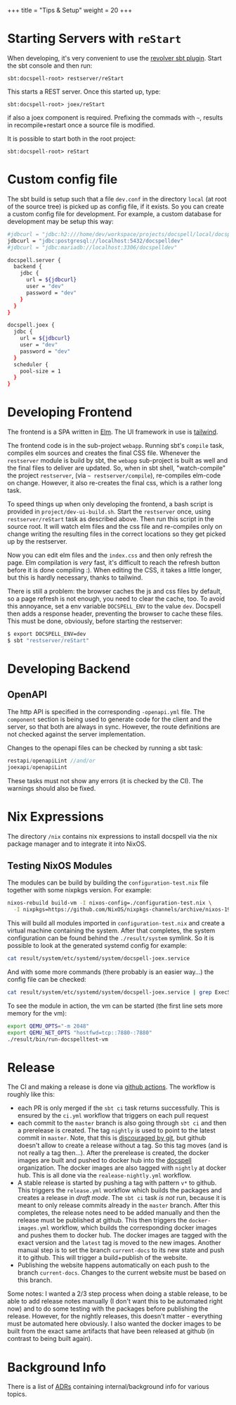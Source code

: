 +++
title = "Tips & Setup"
weight = 20
+++

# Starting Servers with `reStart`

When developing, it's very convenient to use the [revolver sbt
plugin](https://github.com/spray/sbt-revolver). Start the sbt console
and then run:

```
sbt:docspell-root> restserver/reStart
```

This starts a REST server. Once this started up, type:

```
sbt:docspell-root> joex/reStart
```

if also a joex component is required. Prefixing the commads with `~`,
results in recompile+restart once a source file is modified.

It is possible to start both in the root project:

```
sbt:docspell-root> reStart
```


# Custom config file

The sbt build is setup such that a file `dev.conf` in the directory
`local` (at root of the source tree) is picked up as config file, if
it exists. So you can create a custom config file for development. For
example, a custom database for development may be setup this way:

``` bash
#jdbcurl = "jdbc:h2:///home/dev/workspace/projects/docspell/local/docspell-demo.db;MODE=PostgreSQL;DATABASE_TO_LOWER=TRUE;AUTO_SERVER=TRUE"
jdbcurl = "jdbc:postgresql://localhost:5432/docspelldev"
#jdbcurl = "jdbc:mariadb://localhost:3306/docspelldev"

docspell.server {
  backend {
    jdbc {
      url = ${jdbcurl}
      user = "dev"
      password = "dev"
    }
  }
}

docspell.joex {
  jdbc {
    url = ${jdbcurl}
    user = "dev"
    password = "dev"
  }
  scheduler {
    pool-size = 1
  }
}
```

# Developing Frontend

The frontend is a SPA written in [Elm](https://elm-lang.org). The UI
framework in use is [tailwind](https://tailwindcss.com).

The frontend code is in the sub-project `webapp`. Running sbt's
`compile` task, compiles elm sources and creates the final CSS file.
Whenever the `restserver` module is build by sbt, the `webapp`
sub-project is built as well and the final files to deliver are
updated. So, when in sbt shell, "watch-compile" the project
`restserver`, (via `~ restserver/compile`), re-compiles elm-code on
change. However, it also re-creates the final css, which is a rather
long task.

To speed things up when only developing the frontend, a bash script is
provided in `project/dev-ui-build.sh`. Start the `restserver` once,
using `restserver/reStart` task as described above. Then run this
script in the source root. It will watch elm files and the css file
and re-compiles only on change writing the resulting files in the
correct locations so they get picked up by the restserver.

Now you can edit elm files and the `index.css` and then only refresh
the page. Elm compilation is *very* fast, it's difficult to reach the
refresh button before it is done compiling :). When editing the CSS,
it takes a little longer, but this is hardly necessary, thanks to
tailwind.

There is still a problem: the browser caches the js and css files by
default, so a page refresh is not enough, you need to clear the cache,
too. To avoid this annoyance, set a env variable `DOCSPELL_ENV` to the
value `dev`. Docspell then adds a response header, preventing the
browser to cache these files. This must be done, obviously, before
starting the restserver:

``` bash
$ export DOCSPELL_ENV=dev
$ sbt "restserver/reStart"
```

# Developing Backend

## OpenAPI

The http API is specified in the corresponding `-openapi.yml` file.
The `component` section is being used to generate code for the client
and the server, so that both are always in sync. However, the route
definitions are not checked against the server implementation.

Changes to the openapi files can be checked by running a sbt task:

``` scala
restapi/openapiLint //and/or
joexapi/openapiLint
```

These tasks must not show any errors (it is checked by the CI). The
warnings should also be fixed.


# Nix Expressions

The directory `/nix` contains nix expressions to install docspell via
the nix package manager and to integrate it into NixOS.

## Testing NixOS Modules

The modules can be build by building the `configuration-test.nix` file
together with some nixpkgs version. For example:

``` bash
nixos-rebuild build-vm -I nixos-config=./configuration-test.nix \
  -I nixpkgs=https://github.com/NixOS/nixpkgs-channels/archive/nixos-19.09.tar.gz
```

This will build all modules imported in `configuration-test.nix` and
create a virtual machine containing the system. After that completes,
the system configuration can be found behind the `./result/system`
symlink. So it is possible to look at the generated systemd config for
example:

``` bash
cat result/system/etc/systemd/system/docspell-joex.service
```

And with some more commands (there probably is an easier way…) the
config file can be checked:

``` bash
cat result/system/etc/systemd/system/docspell-joex.service | grep ExecStart | cut -d'=' -f2 | xargs cat | tail -n1 | awk '{print $NF}'| sed 's/.$//' | xargs cat | jq
```

To see the module in action, the vm can be started (the first line
sets more memory for the vm):

``` bash
export QEMU_OPTS="-m 2048"
export QEMU_NET_OPTS "hostfwd=tcp::7880-:7880"
./result/bin/run-docspelltest-vm
```

# Release

The CI and making a release is done via [github
actions](https://docs.github.com/en/actions). The workflow is roughly
like this:

- each PR is only merged if the `sbt ci` task returns successfully.
  This is ensured by the `ci.yml` workflow that triggers on each pull
  request
- each commit to the `master` branch is also going through `sbt ci`
  and then a prerelease is created. The tag `nightly` is used to point
  to the latest commit in `master`. Note, that this is [discouraged by
  git](https://git-scm.com/docs/git-tag#_on_re_tagging), but github
  doesn't allow to create a release without a tag. So this tag moves
  (and is not really a tag then…). After the prerelease is created,
  the docker images are built and pushed to docker hub into the
  [docspell](https://hub.docker.com/u/docspell) organization. The
  docker images are also tagged with `nightly` at docker hub. This is
  all done via the `realease-nightly.yml` workflow.
- A stable release is started by pushing a tag with pattern `v*` to
  github. This triggers the `release.yml` workflow which builds the
  packages and creates a release in *draft mode*. The `sbt ci` task
  *is not* run, because it is meant to only release commits already in
  the `master` branch. After this completes, the release notes need to
  be added manually and then the release must be published at github.
  This then triggers the `docker-images.yml` workflow, which builds
  the corresponding docker images and pushes them to docker hub. The
  docker images are tagged with the exact version and the `latest` tag
  is moved to the new images. Another manual step is to set the branch
  `current-docs` to its new state and push it to github. This will
  trigger a build+publish of the website.
- Publishing the website happens automatically on each push to the
  branch `current-docs`. Changes to the current website must be based
  on this branch.

Some notes: I wanted a 2/3 step process when doing a stable release,
to be able to add release notes manually (I don't want this to be
automated right now) and to do some testing with the packages before
publishing the release. However, for the nightly releases, this
doesn't matter - everything must be automated here obviously. I also
wanted the docker images to be built from the exact same artifacts
that have been released at github (in contrast to being built again).


# Background Info

There is a list of [ADRs](@/docs/dev/adr/_index.md) containing
internal/background info for various topics.
